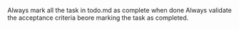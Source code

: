 Always mark all the task in todo.md as complete when done
Always validate the acceptance criteria beore marking the task as completed.

